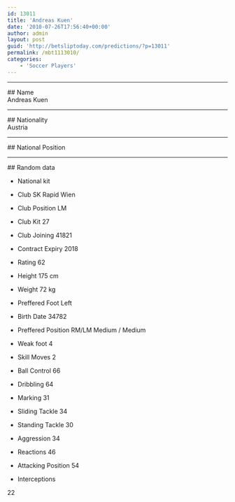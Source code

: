 ```yaml
---
id: 13011
title: 'Andreas Kuen'
date: '2010-07-26T17:56:40+00:00'
author: admin
layout: post
guid: 'http://betsliptoday.com/predictions/?p=13011'
permalink: /mbt1113010/
categories:
    - 'Soccer Players'
---
```


- - - - - -

\## Name  
 Andreas Kuen

- - - - - -

\## Nationality  
 Austria

- - - - - -

\## National Position

- - - - - -

\## Random data

- National kit
- Club
 SK Rapid Wien

- Club Position
 LM

- Club Kit
 27

- Club Joining
 41821

- Contract Expiry
 2018

- Rating
 62

- Height
 175 cm

- Weight
 72 kg

- Preffered Foot
 Left

- Birth Date
 34782

- Preffered Position
 RM/LM Medium / Medium

- Weak foot
 4

- Skill Moves
 2

- Ball Control
 66

- Dribbling
 64

- Marking
 31

- Sliding Tackle
 34

- Standing Tackle
 30

- Aggression
 34

- Reactions
 46

- Attacking Position
 54

- Interceptions

 22